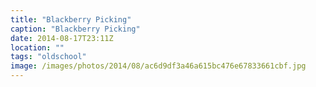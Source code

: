 ```yaml
---
title: "Blackberry Picking"
caption: "Blackberry Picking"
date: 2014-08-17T23:11Z
location: ""
tags: "oldschool"
image: /images/photos/2014/08/ac6d9df3a46a615bc476e67833661cbf.jpg
---
```

